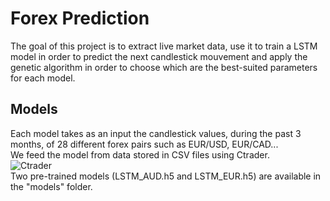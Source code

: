# Forex Prediction
The goal of this project is to extract live market data, use it to train a LSTM model in order to predict the next candlestick mouvement and apply the genetic algorithm in order to choose which are the best-suited parameters for each model.<br />
## Models
Each model takes as an input the candlestick values, during the past 3 months, of 28 different forex pairs such as EUR/USD, EUR/CAD...<br />
We feed the model from data stored in CSV files using Ctrader.<br />
![Ctrader](https://forexclub.pl/wp-content/uploads/2020/01/ctrader-opinie.jpg)<br />
Two pre-trained models (LSTM_AUD.h5 and LSTM_EUR.h5) are available in the "models" folder.<br />
